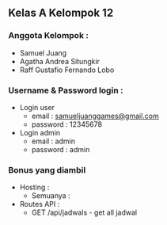## Kelas A Kelompok 12
### Anggota Kelompok : 
* Samuel Juang <br />
* Agatha Andrea Situngkir<br />
* Raff Gustafio Fernando Lobo<br />

### Username & Password login : 
* Login user
    * email : samueljuanggames@gmail.com
    * password : 12345678
* Login admin
    * email : admin
    * password : admin

### Bonus yang diambil
* Hosting :
  * Semuanya : 
* Routes API :
  *  GET /api/jadwals - get all jadwal
